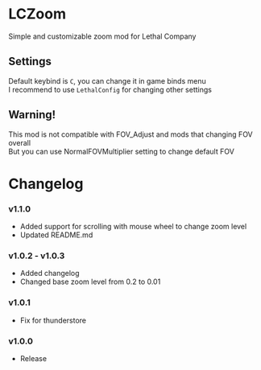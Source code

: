 # LCZoom
Simple and customizable zoom mod for Lethal Company  

## Settings
Default keybind is `C`, you can change it in game binds menu  
I recommend to use `LethalConfig` for changing other settings  

## Warning!
This mod is not compatible with FOV_Adjust and mods that changing FOV overall  
But you can use NormalFOVMultiplier setting to change default FOV  

# Changelog
### v1.1.0
* Added support for scrolling with mouse wheel to change zoom level
* Updated README.md
### v1.0.2 - v1.0.3
* Added changelog
* Changed base zoom level from 0.2 to 0.01
### v1.0.1
* Fix for thunderstore
### v1.0.0
* Release